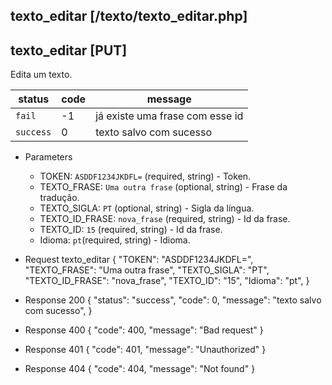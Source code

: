 ## texto_editar [/texto/texto_editar.php]

## texto_editar [PUT]

Edita um texto.

status    | code | message
---       | ---  | ---
`fail`    | -1   | já existe uma frase com esse id
`success` |  0   | texto salvo com sucesso

+ Parameters 
    + TOKEN: `ASDDF1234JKDFL=` (required, string) - Token.
    + TEXTO_FRASE: `Uma outra frase` (optional, string) - Frase da tradução.
    + TEXTO_SIGLA: `PT` (optional, string) - Sigla da língua.
    + TEXTO_ID_FRASE: `nova_frase` (required, string) - Id da frase.
    + TEXTO_ID: `15` (required, string) - Id da frase.
    + Idioma: `pt`(required, string) - Idioma.

+ Request texto_editar
    {
        "TOKEN": "ASDDF1234JKDFL=",
        "TEXTO_FRASE": "Uma outra frase",
        "TEXTO_SIGLA": "PT",
        "TEXTO_ID_FRASE": "nova_frase",
        "TEXTO_ID": "15",
        "Idioma": "pt",
    }

+ Response 200
    {
        "status": "success",
        "code": 0,
        "message": "texto salvo com sucesso",
    }

+ Response 400
    {
        "code": 400,
        "message": "Bad request"
    }

+ Response 401
    {
        "code": 401,
        "message": "Unauthorized"
    }

+ Response 404
    {
        "code": 404,
        "message": "Not found"
    }